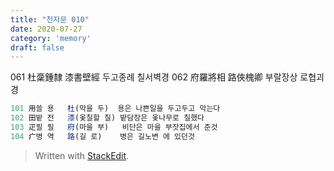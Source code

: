```yaml
---
title: "천자문 010"
date: 2020-07-27
category: 'memory'
draft: false
---
```

061 杜稾鍾隸 漆書壁經 두고종례 칠서벽경
062 府羅將相 路俠槐卿 부랄장상  로협괴경
```js
101 用쓸 용   杜(막을 두)  용은 나쁜일을 두고두고 막는다
102 田밭 전   漆(옻칠할 칠) 밭담장은 옻나무로 칠했다
103 疋필 필   府(마을 부)   비단은 마을 부잣집에서 준것
104 疒병 역   路(길 로)    병은 길노변 에 있던것
```
> Written with [StackEdit](https://stackedit.io/).
<!--stackedit_data:
eyJoaXN0b3J5IjpbMTMyMDY0MTA3NV19
-->